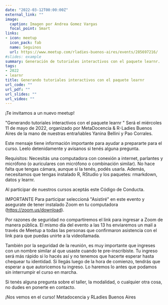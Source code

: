 ```yaml
---
date: "2022-03-12T00:00:00Z"
external_link: ""
image:
  caption: Imagen por Andrea Gomez Vargas
  focal_point: Smart
links:
- icon: meetup
  icon_pack: fab
  name: Seguinos
  url: https://www.meetup.com/rladies-buenos-aires/events/285697216/
#slides: example
summary: Generación de tutoriales interactivos con el paquete learnr.
tags:
- 2022
- learnr
title: Generando tutoriales interactivos con el paquete learnr
url_code: ""
url_pdf: ""
url_slides: ""
url_video: ""
---
```



¡Te invitamos a un nuevo meetup!

"Generando tutoriales interactivos con el paquete learnr "
Será el miércoles 11 de mayo de 2022, organizado por MetaDocencia & R-Ladies Buenos Aires de la mano de nuestras entrañables Yanina Bellini y Pao Corrales.

Este mensaje tiene información importante para ayudar a prepararte para el curso. Leelo detenidamente y avisanos si tenés alguna pregunta.

Requisitos:
Necesitás una computadora con conexión a internet, parlantes y micrófono (o auriculares con micrófono o combinación similar). No hace falta que tengas cámara, aunque si la tenés, podés usarla.
Además, necesitamos que tengas instalado R, RStudio y los paquetes: rmarkdown, datos y learnr.

Al participar de nuestros cursos aceptás este Código de Conducta.

IMPORTANTE
Para participar seleccioná "Asistiré" en este evento y asegurate de tener instalado Zoom en tu computadora (https://zoom.us/download).

Por razones de seguridad no compartiremos el link para ingresar a Zoom de manera pública. El mismo día del evento a las 13 hs enviaremos un mail a través de Meetup a todas las personas que confirmaron asistencia con el link para que puedas unirte a la videollamada.

También por la seguridad de la reunión, es muy importante que ingreses con un nombre similar al que usaste cuando te pre-inscribiste. Tu ingreso será más rápido si lo hacés así y no tenemos que hacerte esperar hasta chequear tu identidad.
Si llegás luego de la hora de comienzo, tendrás que esperar a que autoricemos tu ingreso. Lo haremos lo antes que podamos sin interrumpir el curso en marcha.

Si tenés alguna pregunta sobre el taller, la modalidad, o cualquier otra cosa, no dudes en ponerte en contacto.

¡Nos vemos en el curso!
Metadocencia y RLadies Buenos Aires